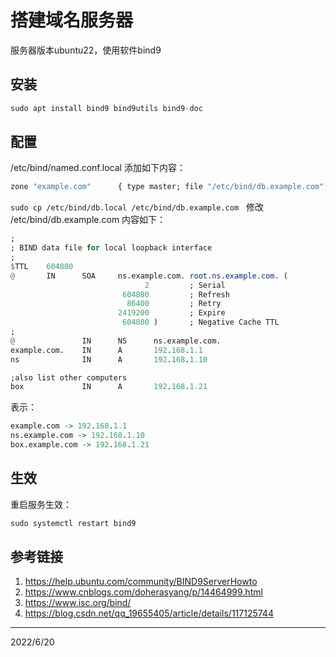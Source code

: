 # 搭建域名服务器

服务器版本ubuntu22，使用软件bind9  

## 安装
```r
sudo apt install bind9 bind9utils bind9-doc  
```

## 配置
/etc/bind/named.conf.local 添加如下内容：  
```r
zone "example.com"      { type master; file "/etc/bind/db.example.com"; };
```

`sudo cp /etc/bind/db.local /etc/bind/db.example.com`  
修改 /etc/bind/db.example.com 内容如下：  
```r
;
; BIND data file for local loopback interface
;
$TTL    604800
@       IN      SOA     ns.example.com. root.ns.example.com. (
                              2         ; Serial
                         604800         ; Refresh
                          86400         ; Retry
                        2419200         ; Expire
                         604800 )       ; Negative Cache TTL
;
@               IN      NS      ns.example.com.
example.com.    IN      A       192.168.1.1
ns              IN      A       192.168.1.10

;also list other computers
box             IN      A       192.168.1.21
```
表示：  
```r
example.com -> 192.168.1.1
ns.example.com -> 192.168.1.10
box.example.com -> 192.168.1.21
```

## 生效
重启服务生效：  
```r
sudo systemctl restart bind9
```

## 参考链接
1. https://help.ubuntu.com/community/BIND9ServerHowto
2. https://www.cnblogs.com/doherasyang/p/14464999.html
3. https://www.isc.org/bind/
4. https://blog.csdn.net/qq_19655405/article/details/117125744


---
2022/6/20  
